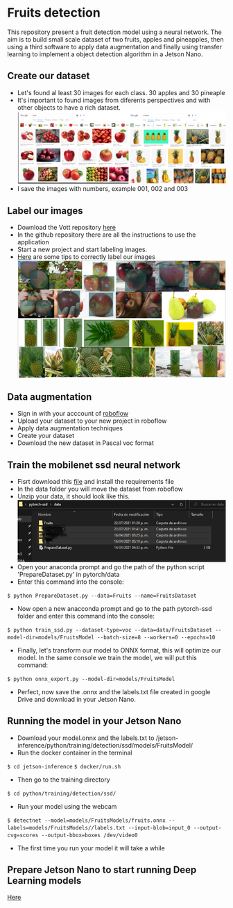 # Fruits detection
This repository present a fruit detection model using a neural network. The aim is to build small scale dataset of two fruits, apples and pineapples, then using a third software to apply data augmentation and finally using transfer learning to implement a object detection algorithm in a Jetson Nano.
## Create our dataset
- Let's found al least 30 images for each class. 30 apples and 30 pineaple
- It's important to found images from diferents perspectives and with other objects to have a rich dataset.
![Fruits_search](images/fruits_search.png)
- I save the images with numbers, example 001, 002 and 003
## Label our images 
- Download the Vott repository [here](https://github.com/microsoft/VoTT)
- In the github repository there are all the instructions to use the application
- Start a new project and start labeling images.
- [Here](https://blog.roboflow.com/tips-for-how-to-label-images/) are some tips to correctly label our images
![Labeled Images](images/labeled_images.png)
## Data augmentation
- Sign in with your acccount of [roboflow](https://roboflow.com/)
- Upload your dataset to your new project in roboflow
- Apply data augmentation techniques
- Create your dataset
- Download the new dataset in Pascal voc format
## Train the mobilenet ssd neural network
- Fisrt download this [file](https://drive.google.com/u/0/uc?id=1rKiFl4WwzcbQ4Qbs_y4MbU9IGI3dfzLS&export=download) and install the requirements file
- In the data folder you will move the dataset from roboflow
- Unzip your data, it should look like this.
![Folder](images/folder.png)
- Open your anaconda prompt and go the path of the python script 'PrepareDataset.py' in pytorch/data
- Enter this command into the console:

`$ python PrepareDataset.py --data=Fruits --name=FruitsDataset`
- Now open a new anacconda prompt and go to the path pytorch-ssd folder and enter this command into the console:

`$ python train_ssd.py --dataset-type=voc --data=data/FruitsDataset --model-dir=models/FruitsModel --batch-size=8 --workers=0 --epochs=10`

- Finally, let's transform our model to ONNX format, this will optimize our model. In the same console we train the model, we will put this command:

`$ python onnx_export.py --model-dir=models/FruitsModel`

- Perfect, now save the .onnx  and the labels.txt file created in google Drive and download in your Jetson Nano.
## Running the model in your Jetson Nano
* Download your model.onnx and the labels.txt to /jetson-inference/python/training/detection/ssd/models/FruitsModel/
* Run the docker container in the terminal

`$ cd jetson-inference`
`$ docker/run.sh`
* Then go to the training directory

`$ cd python/training/detection/ssd/`
* Run your model using the webcam 

`$ detectnet --model=models/FruitsModels/fruits.onnx --labels=models/FruitsModels//labels.txt --input-blob=input_0 --output-cvg=scores --output-bbox=boxes /dev/video0`
* The first time you run your model it will take a while

## Prepare Jetson Nano to start running Deep Learning models 
[Here](https://github.com/LuisAngelFonseca-IMT/JetsonNANOCustomDataset/blob/main/README.md)
